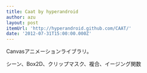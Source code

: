 ```yaml
---
title: Caat by hyperandroid
author: azu
layout: post
itemUrl: 'http://hyperandroid.github.com/CAAT/'
date: '2012-07-31T15:00:00.000Z'
---
```

Canvasアニメーションライブラリ。

シーン、Box2D、クリップマスク、複合、イージング関数
